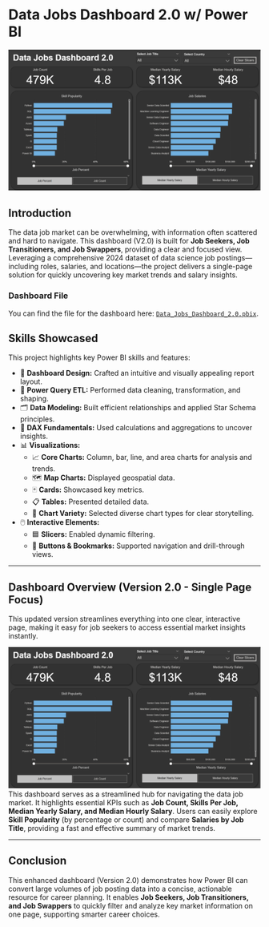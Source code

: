 # Data Jobs Dashboard 2.0 w/ Power BI

![Data Jobs v2](../images/project2_image1.png)


## Introduction

The data job market can be overwhelming, with information often scattered and hard to navigate. This dashboard (V2.0) is built for **Job Seekers, Job Transitioners, and Job Swappers**, providing a clear and focused view. Leveraging a comprehensive 2024 dataset of data science job postings—including roles, salaries, and locations—the project delivers a single-page solution for quickly uncovering key market trends and salary insights.

### Dashboard File
You can find the file for the dashboard here: [`Data_Jobs_Dashboard_2.0.pbix`](Data_Jobs_Dashboard_2.0.pbix).  

## Skills Showcased
This project highlights key Power BI skills and features:

* 🎨 **Dashboard Design:** Crafted an intuitive and visually appealing report layout.
* 🧹 **Power Query ETL:** Performed data cleaning, transformation, and shaping.
* 🗂️ **Data Modeling:** Built efficient relationships and applied Star Schema principles.
* 🧮 **DAX Fundamentals:** Used calculations and aggregations to uncover insights.
* 📊 **Visualizations:**
  * 📈 **Core Charts:** Column, bar, line, and area charts for analysis and trends.
  * 🗺️ **Map Charts:** Displayed geospatial data.
  * 🃏 **Cards:** Showcased key metrics.
  * 📋 **Tables:** Presented detailed data.
  * 🧩 **Chart Variety:** Selected diverse chart types for clear storytelling.
* 🖱️ **Interactive Elements:**
  * 🟦 **Slicers:** Enabled dynamic filtering.
  * 🔘 **Buttons & Bookmarks:** Supported navigation and drill-through views.
---

## Dashboard Overview (Version 2.0 - Single Page Focus)
This updated version streamlines everything into one clear, interactive page, making it easy for job seekers to access essential market insights instantly.

![Data Jobs Dashboard v2.0](../images/project2_image1.png) 
This dashboard serves as a streamlined hub for navigating the data job market. It highlights essential KPIs such as **Job Count, Skills Per Job, Median Yearly Salary, and Median Hourly Salary**. Users can easily explore **Skill Popularity** (by percentage or count) and compare **Salaries by Job Title**, providing a fast and effective summary of market trends.

---

## Conclusion

This enhanced dashboard (Version 2.0) demonstrates how Power BI can convert large volumes of job posting data into a concise, actionable resource for career planning. It enables **Job Seekers, Job Transitioners, and Job Swappers** to quickly filter and analyze key market information on one page, supporting smarter career choices.

